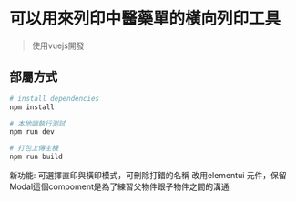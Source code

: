 # 可以用來列印中醫藥單的橫向列印工具

> 使用vuejs開發

## 部屬方式

``` bash
# install dependencies
npm install

# 本地端執行測試
npm run dev

# 打包上傳主機
npm run build

```

新功能:
可選擇直印與橫印模式，可刪除打錯的名稱
改用elementui 元件，保留Modal這個compoment是為了練習父物件跟子物件之間的溝通
